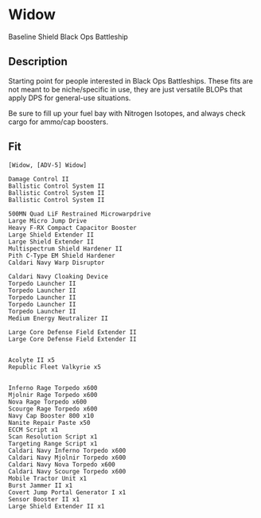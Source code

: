 # Widow

Baseline Shield Black Ops Battleship

## Description

Starting point for people interested in Black Ops Battleships. These fits are not meant to be niche/specific in use, they are just versatile BLOPs that apply DPS for general-use situations.

Be sure to fill up your fuel bay with Nitrogen Isotopes, and always check cargo for ammo/cap boosters.

## Fit

```
[Widow, [ADV-5] Widow]

Damage Control II
Ballistic Control System II
Ballistic Control System II
Ballistic Control System II

500MN Quad LiF Restrained Microwarpdrive
Large Micro Jump Drive
Heavy F-RX Compact Capacitor Booster
Large Shield Extender II
Large Shield Extender II
Multispectrum Shield Hardener II
Pith C-Type EM Shield Hardener
Caldari Navy Warp Disruptor

Caldari Navy Cloaking Device
Torpedo Launcher II
Torpedo Launcher II
Torpedo Launcher II
Torpedo Launcher II
Torpedo Launcher II
Medium Energy Neutralizer II

Large Core Defense Field Extender II
Large Core Defense Field Extender II


Acolyte II x5
Republic Fleet Valkyrie x5


Inferno Rage Torpedo x600
Mjolnir Rage Torpedo x600
Nova Rage Torpedo x600
Scourge Rage Torpedo x600
Navy Cap Booster 800 x10
Nanite Repair Paste x50
ECCM Script x1
Scan Resolution Script x1
Targeting Range Script x1
Caldari Navy Inferno Torpedo x600
Caldari Navy Mjolnir Torpedo x600
Caldari Navy Nova Torpedo x600
Caldari Navy Scourge Torpedo x600
Mobile Tractor Unit x1
Burst Jammer II x1
Covert Jump Portal Generator I x1
Sensor Booster II x1
Large Shield Extender II x1
```